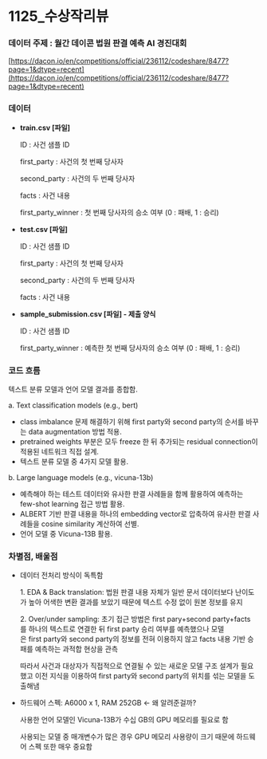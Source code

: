 # 1125_수상작리뷰

### 데이터 주제 : **월간 데이콘 법원 판결 예측 AI 경진대회**

[https://dacon.io/en/competitions/official/236112/codeshare/8477?page=1&dtype=recent](https://dacon.io/en/competitions/official/236112/codeshare/8477?page=1&dtype=recent)

### 데이터

- **train.csv [파일]**
    
    ID : 사건 샘플 ID
    
    first_party : 사건의 첫 번째 당사자
    
    second_party : 사건의 두 번째 당사자
    
    facts : 사건 내용
    
    first_party_winner : 첫 번째 당사자의 승소 여부 (0 : 패배, 1 : 승리)
    
- **test.csv [파일]**
    
    ID : 사건 샘플 ID
    
    first_party : 사건의 첫 번째 당사자
    
    second_party : 사건의 두 번째 당사자
    
    facts : 사건 내용
    
- **sample_submission.csv [파일] - 제출 양식**
    
    ID : 사건 샘플 ID
    
    first_party_winner : 예측한 첫 번째 당사자의 승소 여부 (0 : 패배, 1 : 승리)
    

### 코드 흐름

텍스트 분류 모델과 언어 모델 결과를 종합함.

a. Text classification models (e.g., bert)

- class imbalance 문제 해결하기 위해 first party와 second party의 순서를 바꾸는 data augmentation 방법 적용.
- pretrained weights 부분은 모두 freeze 한 뒤 추가되는 residual connection이 적용된 네트워크 직접 설계.
- 텍스트 분류 모델 중 4가지 모델 활용.

b. Large language models (e.g., vicuna-13b)

- 예측해야 하는 테스트 데이터와 유사한 판결 사례들을 함께 활용하여 예측하는 few-shot learning 접근 방법 활용.
- ALBERT 기반 판결 내용을 하나의 embedding vector로 압축하여 유사한 판결 사례들을 cosine similarity 계산하여 선별.
- 언어 모델 중 Vicuna-13B 활용.

### 차별점, 배울점

- 데이터 전처리 방식이 독특함
    
    1. EDA & Back translation: 법원 판결 내용 자체가 일반 문서 데이터보다 난이도가 높아 어색한 변환 결과를 보았기 때문에 텍스트 수정 없이 원본 정보를 유지
    
    2. Over/under sampling: 초기 접근 방법은 first pary+second party+facts를 하나의 텍스트로 연결한 뒤 first party 승리 여부를 예측했으나 모델은 first party와 second party의 정보를 전혀 이용하지 않고 facts 내용 기반 승패를 예측하는 과적합 현상을 관측
    
    따라서 사건과 대상자가 직접적으로 연결될 수 있는 새로운 모델 구조 설계가 필요했고 이전 지식을 이용하여 first party와 second party의 위치를 섞는 모델을 도출해냄
    
- 하드웨어 스펙: A6000 x 1, RAM 252GB ← 왜 알려준걸까?
    
    사용한 언어 모델인 Vicuna-13B가 수십 GB의 GPU 메모리를 필요로 함
    
    사용되는 모델 중 매개변수가 많은 경우 GPU 메모리 사용량이 크기 때문에 하드웨어 스펙 또한 매우 중요함
